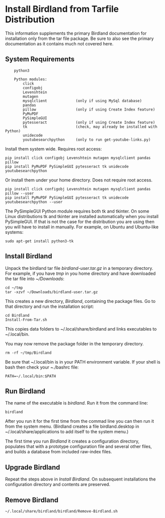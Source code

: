 # Install Birdland from Tarfile Distribution

This information supplements the primary Birdland documentation for
installation only from the tar file package. Be sure to also see the primary
documentation as it contains much not covered here.

## System Requirements
```
    python3

    Python modules:
        click
        configobj
        Levenshtein
        mutagen
        mysqlclient             (only if using MySql database)
        pandas
        pillow                  (only if using Create Index feature)
        PyMuPDF
        PySimpleGUI
        pytesseract             (only if using Create Index feature)
        tk                      (check, may already be installed with Python)
        unidecode
        youtubesearchpython     (only to run get-youtube-links.py)
```
Install them system wide. Requires root access:
```
pip install click configobj Levenshtein mutagen mysqlclient pandas pillow 
pip install PyMuPDF PySimpleGUI pytesseract tk unidecode youtubesearchpython
```

Or install them under your home directory. Does not require root access.
```
pip install click configobj Levenshtein mutagen mysqlclient pandas pillow --user
pip install PyMuPDF PySimpleGUI pytesseract tk unidecode youtubesearchpython --user
```

The PySimpleGUI Python module requires both tk and tkinter.
On some Linux distributions tk and tkinter are installed automatically when you install PySimpleGUI. If that is not
the case for the distribution you are using then you will have to install in manually. For example, on Ubuntu
and Ubuntu-like systems:
```
sudo apt-get install python3-tk
```

## Install Birdland

Unpack the birdland tar file *birdland-user.tar.gz* in a temporary directory. For example, if you
have *tmp* in you home directory and have downloaded the tar file into *~/Downloads*:
```
cd ~/tmp
tar -xzvf ~/Downloads/birdland-user.tar.gz
```
This creates a new directory, *Birdland*, containing the package files. Go to that directory and
run the installation script:

```
cd Birdland
Install-From-Tar.sh
```
This copies data folders to ~/.local/share/birdland and links executables to ~/.local/bin.

You may now remove the package folder in the temporary directory.
```
rm -rf ~/tmp/Birdland
```

Be sure that ~/.local/bin is in your PATH environment variable. If your shell is bash then
check your ~./bashrc file:

```
PATH=~/.local/bin:$PATH
```

## Run Birdland
The name of the executable is *birdland*. Run it from the command line:

```
birdland
```
After you run it for the first time from the commad line you can then run it
from the system menu. (Birdland creates a file birdland.desktop in
~/.local/share/applications to add itself to the system menu.)

The first time you run *Birdland* it
creates a configuration directory, populates
that with a prototype configuration file and several other files, and builds
a database from included raw-index files.

## Upgrade Birdland
Repeat the steps above in *Install Birdland*. On subsequent installations the configuration directory
and contents are preserved.

## Remove Birdland

```
~/.local/share/birdland/birdland/Remove-Birdland.sh
```
